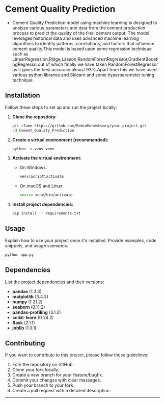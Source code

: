 # Cement Quality Prediction

* Cement Quality Prediction model using machine learning is designed to analyze various parameters and data from the cement production process to predict the quality of the final cement output. The model leverages historical data and uses advanced machine learning algorithms to identify patterns, correlations, and factors that influence cement quality.This model is based upon some regression technique such as LinearRegression,Ridge,Lasson,RandomForestRegressor,GradientBoostingRegresso,out of which finally we have taken RandomForestRegressor as it gives the best accuracy almost 93%.Apart from this  we have used various python libraries and Sklearn and some hyperparameter tuning technique.
<!-- Here are some EDA files are attached*
![Screenshot 2023-07-30 183944](https://github.com/AkashHarh/Cement_Quality_Prediction/assets/113635249/2e8b4b75-e2ba-4767-90a9-d8f5435c0696)
![Screenshot 2023-07-30 183528](https://github.com/AkashHarh/Cement_Quality_Prediction/assets/113635249/e780db62-d778-495d-adfb-14584a436d8a)
![Screenshot 2023-07-30 183517](https://github.com/AkashHarh/Cement_Quality_Prediction/assets/113635249/52b6f824-26b3-4c4d-85aa-88a984eaa8d9) -->


## Installation

Follow these steps to set up and run the project locally:

1. **Clone the repository:**

   ```bash
   git clone https://github.com/RobinMaheshwary/your-project.git
   cd Cement_Quality_Prediction
   ```

2. **Create a virtual environment (recommended):**

   ```bash
   python -m venv venv
   ```

3. **Activate the virtual environment:**

   - On Windows:

     ```bash
     venv\Script\activate
     ```

   - On macOS and Linux:

     ```bash
     source venv/bin/activate
     ```

4. **Install project dependencies:**

   ```bash
   pip install -r requirements.txt
   ```

## Usage

Explain how to use your project once it's installed. Provide examples, code snippets, and usage scenarios.

```bash
python app.py
```

## Dependencies

List the project dependencies and their versions:

- **pandas** (1.3.3)
- **matplotlib** (3.4.3)
- **numpy** (1.21.2)
- **seaborn** (0.11.2)
- **pandas-profiling** (3.1.0)
- **scikit-learn** (0.24.2)
- **flask** (2.1.1)
- **joblib** (1.0.1)

## Contributing

If you want to contribute to this project, please follow these guidelines:

1. Fork the repository on GitHub.
2. Clone your fork locally.
3. Create a new branch for your feature/bugfix.
4. Commit your changes with clear messages.
5. Push your branch to your fork.
6. Create a pull request with a detailed description.


---

